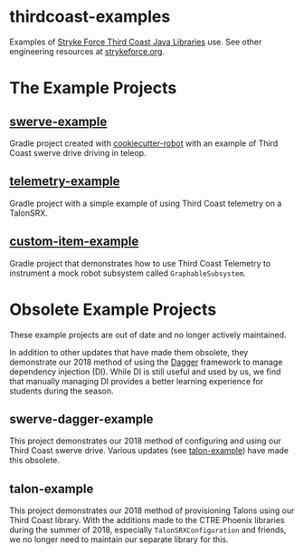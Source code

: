 # thirdcoast-examples

Examples of [Stryke Force Third Coast Java Libraries](https://github.com/strykeforce/thirdcoast) use. See  other engineering resources at [strykeforce.org](https://strykeforce.org/resources/).


# The Example Projects

## [swerve-example](swerve-example)

Gradle project created with [cookiecutter-robot](https://github.com/strykeforce/cookiecutter-robot) with an example of Third Coast swerve drive driving in teleop.

## [telemetry-example](telemetry-example)

Gradle project with a simple example of using Third Coast telemetry on a TalonSRX.

## [custom-item-example](custom-item-example)

Gradle project that demonstrates how to use Third Coast Telemetry to instrument a mock robot subsystem called `GraphableSubsystem`.

# Obsolete Example Projects

These example projects are out of date and no longer actively maintained.

In addition to other updates that have made them obsolete, they demonstrate our 2018 method of using the [Dagger](https://google.github.io/dagger/) framework to manage dependency injection (DI).  While DI is still useful and used by us, we find that manually managing DI provides a better learning experience for students during the season.


## swerve-dagger-example

This project demonstrates our 2018 method of configuring and using our Third Coast swerve drive. Various updates (see [talon-example](#talon-example)) have made this obsolete.


## talon-example

This project demonstrates our 2018 method of provisioning Talons using our Third Coast library. With the additions made to the CTRE Phoenix libraries during the summer of 2018, especially `TalonSRXConfiguration` and friends, we no longer need to maintain our separate library for this.
